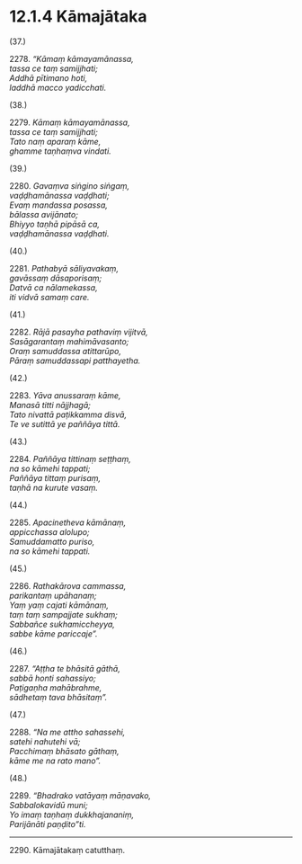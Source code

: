 # 12.1.4 Kāmajātaka

(37.)

2278\. _“Kāmaṃ kāmayamānassa,_  
_tassa ce taṃ samijjhati;_  
_Addhā pītimano hoti,_  
_laddhā macco yadicchati._  

(38.)

2279\. _Kāmaṃ kāmayamānassa,_  
_tassa ce taṃ samijjhati;_  
_Tato naṃ aparaṃ kāme,_  
_ghamme taṇhaṃva vindati._  

(39.)

2280\. _Gavaṃva siṅgino siṅgaṃ,_  
_vaḍḍhamānassa vaḍḍhati;_  
_Evaṃ mandassa posassa,_  
_bālassa avijānato;_  
_Bhiyyo taṇhā pipāsā ca,_  
_vaḍḍhamānassa vaḍḍhati._  

(40.)

2281\. _Pathabyā sāliyavakaṃ,_  
_gavāssaṃ dāsaporisaṃ;_  
_Datvā ca nālamekassa,_  
_iti vidvā samaṃ care._  

(41.)

2282\. _Rājā pasayha pathaviṃ vijitvā,_  
_Sasāgarantaṃ mahimāvasanto;_  
_Oraṃ samuddassa atittarūpo,_  
_Pāraṃ samuddassapi patthayetha._  

(42.)

2283\. _Yāva anussaraṃ kāme,_  
_Manasā titti nājjhagā;_  
_Tato nivattā paṭikkamma disvā,_  
_Te ve sutittā ye paññāya tittā._  

(43.)

2284\. _Paññāya tittinaṃ seṭṭhaṃ,_  
_na so kāmehi tappati;_  
_Paññāya tittaṃ purisaṃ,_  
_taṇhā na kurute vasaṃ._  

(44.)

2285\. _Apacinetheva kāmānaṃ,_  
_appicchassa alolupo;_  
_Samuddamatto puriso,_  
_na so kāmehi tappati._  

(45.)

2286\. _Rathakārova cammassa,_  
_parikantaṃ upāhanaṃ;_  
_Yaṃ yaṃ cajati kāmānaṃ,_  
_taṃ taṃ sampajjate sukhaṃ;_  
_Sabbañce sukhamiccheyya,_  
_sabbe kāme pariccaje”._  

(46.)

2287\. _“Aṭṭha te bhāsitā gāthā,_  
_sabbā honti sahassiyo;_  
_Paṭigaṇha mahābrahme,_  
_sādhetaṃ tava bhāsitaṃ”._  

(47.)

2288\. _“Na me attho sahassehi,_  
_satehi nahutehi vā;_  
_Pacchimaṃ bhāsato gāthaṃ,_  
_kāme me na rato mano”._  

(48.)

2289\. _“Bhadrako vatāyaṃ māṇavako,_  
_Sabbalokavidū muni;_  
_Yo imaṃ taṇhaṃ dukkhajananiṃ,_  
_Parijānāti paṇḍito”ti._  

---

2290\. Kāmajātakaṃ catutthaṃ.
